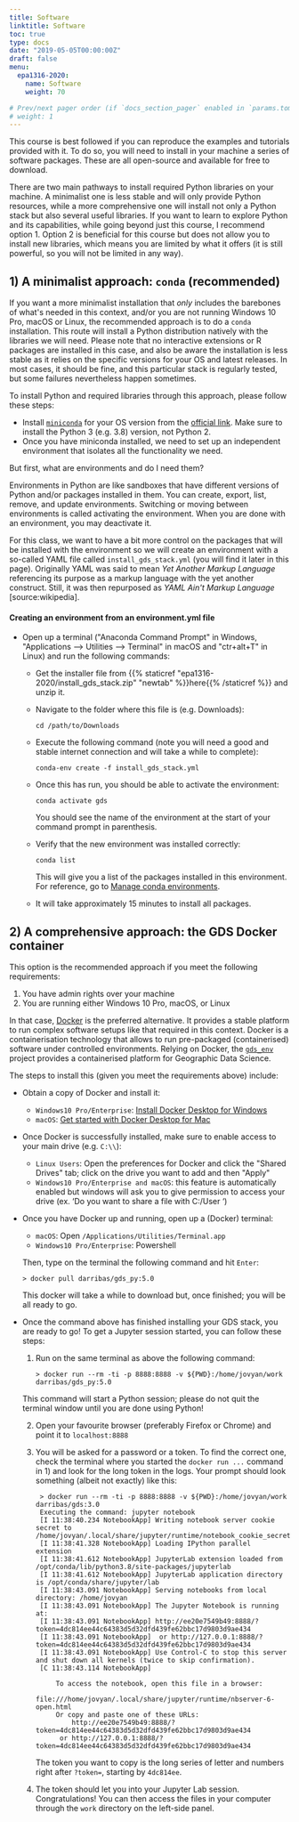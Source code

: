 ```yaml
---
title: Software
linktitle: Software
toc: true
type: docs
date: "2019-05-05T00:00:00Z"
draft: false
menu:
  epa1316-2020:
    name: Software
    weight: 70

# Prev/next pager order (if `docs_section_pager` enabled in `params.toml`)
# weight: 1
---
```


This course is best followed if you can reproduce the examples and tutorials provided with it. To do so, you will need to install in your machine a series of software packages. These are all open-source and available for free to download.

There are two main pathways to install required Python libraries on your machine. A minimalist one is less stable and will only provide Python resources, while a more comprehensive one will install not only a Python stack but also several useful libraries. If you want to learn to explore Python and its capabilities, while going beyond just this course, I recommend option 1. Option 2 is beneficial for this course but does not allow you to install new libraries, which means you are limited by what it offers (it is still powerful, so you will not be limited in any way).


## 1) A minimalist approach: `conda` (recommended)

If you want a more minimalist installation that *only* includes the barebones of what's needed in this context, and/or you are not running Windows 10 Pro, macOS or Linux, the recommended approach is to do a `conda` installation. This route will install a Python distribution natively with the libraries we will need. Please note that no interactive extensions or R packages are installed in this case, and also be aware the installation is less stable as it relies on the specific versions for your OS and latest releases. In most cases, it should be fine, and this particular stack is regularly tested, but some failures nevertheless happen sometimes.

To install Python and required libraries through this approach, please follow these steps:

- Install [`miniconda`](https://docs.conda.io/en/latest/miniconda.html) for your OS version from the [official link](https://docs.conda.io/en/latest/miniconda.html). Make sure to install the Python 3 (e.g. 3.8) version, not Python 2.
- Once you have miniconda installed, we need to set up an independent environment that isolates all the functionality we need.

But first, what are environments and do I need them?

Environments in Python are like sandboxes that have different versions of Python and/or packages installed in them. You can create, export, list, remove, and update environments. Switching or moving between environments is called activating the environment. When you are done with an environment, you may deactivate it.

For this class, we want to have a bit more control on the packages that will be installed with the environment so we will create an environment with a so-called YAML file called `install_gds_stack.yml` (you will find it later in this page). Originally YAML was said to mean *Yet Another Markup Language* referencing its purpose as a markup language with the yet another construct. Still, it was then repurposed as *YAML Ain't Markup Language* [source:wikipedia].

#### Creating an environment from an environment.yml file

- Open up a terminal ("Anaconda Command Prompt" in Windows, "Applications --> Utilities --> Terminal" in macOS and  "ctr+alt+T" in Linux) and run the following commands:
    - Get the installer file from {{% staticref "epa1316-2020/install_gds_stack.zip" "newtab" %}}here{{% /staticref %}} and unzip it.
    - Navigate to the folder where this file is (e.g. Downloads):

        ```shell
        cd /path/to/Downloads
        ```

    - Execute the following command (note you will need a good and stable internet connection and will take a while to complete):

        ```shell
        conda-env create -f install_gds_stack.yml
        ```

    - Once this has run, you should be able to activate the environment:

        ```shell
        conda activate gds
        ```

        You should see the name of the environment at the start of your command prompt in parenthesis.

    - Verify that the new environment was installed correctly:

        ```shell
        conda list
        ```

        This will give you a list of the packages installed in this environment. For reference, go to [Manage conda environments](https://docs.conda.io/projects/conda/en/latest/user-guide/tasks/manage-environments.html).

    - It will take approximately 15 minutes to install all packages.

## 2) A comprehensive approach: the GDS Docker container

This option is the recommended approach if you meet the following requirements:

1. You have admin rights over your machine
1. You are running either Windows 10 Pro, macOS, or Linux

In that case, [Docker](https://www.docker.com/) is the preferred alternative. It provides a stable platform to run complex software setups like that required in this context. Docker is a containerisation technology that allows to run pre-packaged (containerised) software under controlled environments. Relying on Docker, the [`gds_env`](https://github.com/darribas/gds_env) project provides a containerised platform for Geographic Data Science.

The steps to install this (given you meet the requirements above) include:

- Obtain a copy of Docker and install it:
    - `Windows10 Pro/Enterprise`: [Install Docker Desktop for Windows](https://docs.docker.com/docker-for-windows/install/)
    - `macOS`: [Get started with Docker Desktop for Mac](https://docs.docker.com/docker-for-mac/)
- Once Docker is successfully installed, make sure to enable access to your main drive (e.g. `C:\\`):
    - `Linux Users`: Open the preferences for Docker and click the
      "Shared Drives" tab; click on the drive you want to add and then "Apply"
    - `Windows10 Pro/Enterprise and macOS`: this feature is automatically enabled but windows will ask you to give permission to access your drive (ex. ‘Do you want to share a file with C:/User ‘)
- Once you have Docker up and running, open up a (Docker) terminal:
    - `macOS`: Open `/Applications/Utilities/Terminal.app`
    - `Windows10 Pro/Enterprise`: Powershell

    Then, type on the terminal the following command and hit `Enter`:

    ```shell
    > docker pull darribas/gds_py:5.0
    ```

    This docker will take a while to download but, once finished; you will be all ready to go.

- Once the command above has finished installing your GDS stack, you are ready to go! To get a Jupyter session started, you can follow these steps:
    1. Run on the same terminal as above the following command:

        ```shell
        > docker run --rm -ti -p 8888:8888 -v ${PWD}:/home/jovyan/work darribas/gds_py:5.0
        ```

    This command will start a Python session; please do not quit the terminal window until you are
    done using Python!

    2. Open your favourite browser (preferably Firefox or Chrome) and point it to
       `localhost:8888`
    3. You will be asked for a password or a token. To find the correct one, check
       the terminal where you started the `docker run ...` command in 1) and look
       for the long token in the logs. Your prompt should look something (albeit
       not exactly) like this:

       ```shell
        > docker run --rm -ti -p 8888:8888 -v ${PWD}:/home/jovyan/work darribas/gds:3.0
        Executing the command: jupyter notebook
        [I 11:38:40.234 NotebookApp] Writing notebook server cookie secret to /home/jovyan/.local/share/jupyter/runtime/notebook_cookie_secret
        [I 11:38:41.328 NotebookApp] Loading IPython parallel extension
        [I 11:38:41.612 NotebookApp] JupyterLab extension loaded from /opt/conda/lib/python3.8/site-packages/jupyterlab
        [I 11:38:41.612 NotebookApp] JupyterLab application directory is /opt/conda/share/jupyter/lab
        [I 11:38:43.091 NotebookApp] Serving notebooks from local directory: /home/jovyan
        [I 11:38:43.091 NotebookApp] The Jupyter Notebook is running at:
        [I 11:38:43.091 NotebookApp] http://ee20e7549b49:8888/?token=4dc814ee44c64383d5d32dfd439fe62bbc17d9803d9ae434
        [I 11:38:43.091 NotebookApp]  or http://127.0.0.1:8888/?token=4dc814ee44c64383d5d32dfd439fe62bbc17d9803d9ae434
        [I 11:38:43.091 NotebookApp] Use Control-C to stop this server and shut down all kernels (twice to skip confirmation).
        [C 11:38:43.114 NotebookApp]

            To access the notebook, open this file in a browser:
                file:///home/jovyan/.local/share/jupyter/runtime/nbserver-6-open.html
            Or copy and paste one of these URLs:
                http://ee20e7549b49:8888/?token=4dc814ee44c64383d5d32dfd439fe62bbc17d9803d9ae434
             or http://127.0.0.1:8888/?token=4dc814ee44c64383d5d32dfd439fe62bbc17d9803d9ae434
       ```

       The token you want to copy is the long series of letter and numbers right
       after `?token=`, starting by `4dc814ee`.
    4. The token should let you into your Jupyter Lab session. Congratulations!
       You can then access the files in your computer through the `work` directory
       on the left-side panel.
